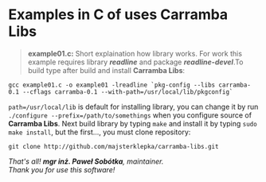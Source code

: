 # Examples in C of uses Carramba Libs

> **example01.c:** Short explaination how library works. For work this example requires library ***readline*** and package ***readline-devel***.To build type after build and install **Carramba Libs**:  
```
gcc example01.c -o example01 -lreadline `pkg-config --libs carramba-0.1 --cflags carramba-0.1 --with-path=/usr/local/lib/pkgconfig`
```

``path=/usr/local/lib`` is default for installing library, you can change it by run ``./configure --prefix=/path/to/somethings`` when you configure source of **Carramba Libs**. Next build library by typing ``make`` and install it by typing ``sudo make install``, but the first..., you must clone repository:  
```
git clone http://github.com/majsterklepka/carramba-libs.git
```

_That's all! **mgr inż. Paweł Sobótka**, maintainer._  
_Thank you for use this software!_



